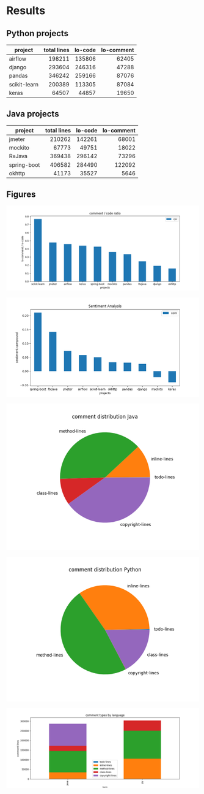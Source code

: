 # Results

## Python projects

project | total lines | lo-code | lo-comment 
--- | ---: | ---: | ---: |
airflow | 198211 | 135806 | 62405 
django | 293604 | 246316 | 47288
pandas | 346242 | 259166 | 87076 |
scikit-learn | 200389 | 113305 | 87084
keras | 64507 | 44857 | 19650


## Java projects

project | total lines | lo-code | lo-comment 
--- | ---: | ---: | ---: |
jmeter | 210262 | 142261 | 68001
mockito | 67773 | 49751 | 18022
RxJava | 369438 | 296142 | 73296
spring-boot | 406582 | 284490 | 122092
okhttp | 41173 | 35527 | 5646


## Figures

![comment/code ratio](./img/cpc.png)

![sentiment analysis](./img/sen.png)

![pie java](./img/pie_java.png)

![pie python](./img/pie_python.png)

![types_per_lang](./img/types_per_lang.png)
